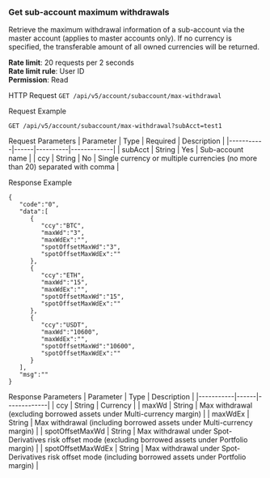 ### Get sub-account maximum withdrawals

Retrieve the maximum withdrawal information of a sub-account via the master account (applies to master accounts only). If no currency is specified, the transferable amount of all owned currencies will be returned.

**Rate limit**: 20 requests per 2 seconds  
**Rate limit rule**: User ID  
**Permission**: Read  

HTTP Request
`GET /api/v5/account/subaccount/max-withdrawal`

Request Example
```
GET /api/v5/account/subaccount/max-withdrawal?subAcct=test1
```

Request Parameters
| Parameter | Type | Required | Description |
|-----------|------|----------|-------------|
| subAcct | String | Yes | Sub-account name |
| ccy | String | No | Single currency or multiple currencies (no more than 20) separated with comma |

Response Example
```
{
   "code":"0",
   "data":[
      {
         "ccy":"BTC",
         "maxWd":"3",
         "maxWdEx":"",
         "spotOffsetMaxWd":"3",
         "spotOffsetMaxWdEx":""
      },
      {
         "ccy":"ETH",
         "maxWd":"15",
         "maxWdEx":"",
         "spotOffsetMaxWd":"15",
         "spotOffsetMaxWdEx":""
      },
      {
         "ccy":"USDT",
         "maxWd":"10600",
         "maxWdEx":"",
         "spotOffsetMaxWd":"10600",
         "spotOffsetMaxWdEx":""
      }
   ],
   "msg":""
}
```

Response Parameters
| Parameter | Type | Description |
|-----------|------|-------------|
| ccy | String | Currency |
| maxWd | String | Max withdrawal (excluding borrowed assets under Multi-currency margin) |
| maxWdEx | String | Max withdrawal (including borrowed assets under Multi-currency margin) |
| spotOffsetMaxWd | String | Max withdrawal under Spot-Derivatives risk offset mode (excluding borrowed assets under Portfolio margin) |
| spotOffsetMaxWdEx | String | Max withdrawal under Spot-Derivatives risk offset mode (including borrowed assets under Portfolio margin) |
